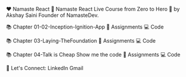 
❤️ Namaste React 🙏
Namaste React Live Course from Zero to Hero 🚀 by Akshay Saini Founder of NamasteDev.

📚 Chapter 01-02-Inception-Ignition-App
📖 Assignments 
💻 Code

📚 Chapter 03-Laying-TheFoundation 
📖 Assignments 
💻 Code

📚 Chapter 04-Talk is Cheap Show me the code
📖 Assignments 
💻 Code





🔰 Let's Connect:
LinkedIn Gmail 
